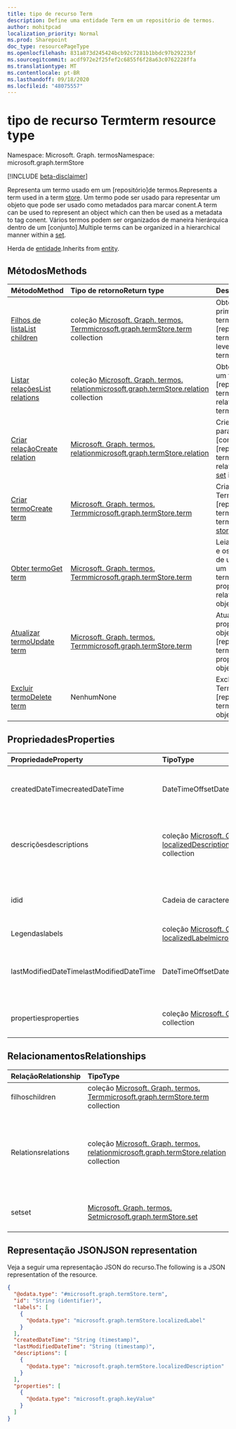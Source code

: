 ```yaml
---
title: tipo de recurso Term
description: Define uma entidade Term em um repositório de termos.
author: mohitpcad
localization_priority: Normal
ms.prod: Sharepoint
doc_type: resourcePageType
ms.openlocfilehash: 831a873d245424bcb92c7281b1bbdc97b29223bf
ms.sourcegitcommit: acdf972e2f25fef2c6855f6f28a63c0762228ffa
ms.translationtype: MT
ms.contentlocale: pt-BR
ms.lasthandoff: 09/18/2020
ms.locfileid: "48075557"
---
```

# <a name="term-resource-type"></a><span data-ttu-id="507e6-103">tipo de recurso Term</span><span class="sxs-lookup"><span data-stu-id="507e6-103">term resource type</span></span>

<span data-ttu-id="507e6-104">Namespace: Microsoft. Graph. termos</span><span class="sxs-lookup"><span data-stu-id="507e6-104">Namespace: microsoft.graph.termStore</span></span>

[!INCLUDE [beta-disclaimer](../../includes/beta-disclaimer.md)]

<span data-ttu-id="507e6-105">Representa um termo usado em um [repositório]de termos.</span><span class="sxs-lookup"><span data-stu-id="507e6-105">Represents a term used in a term [store].</span></span> <span data-ttu-id="507e6-106">Um termo pode ser usado para representar um objeto que pode ser usado como metadados para marcar conent.</span><span class="sxs-lookup"><span data-stu-id="507e6-106">A term can be used to represent an object which can then be used as a metadata to tag conent.</span></span> <span data-ttu-id="507e6-107">Vários termos podem ser organizados de maneira hierárquica dentro de um [conjunto].</span><span class="sxs-lookup"><span data-stu-id="507e6-107">Multiple terms can be organized in a hierarchical manner within a [set].</span></span>

<span data-ttu-id="507e6-108">Herda de [entidade](../resources/entity.md).</span><span class="sxs-lookup"><span data-stu-id="507e6-108">Inherits from [entity](../resources/entity.md).</span></span>

## <a name="methods"></a><span data-ttu-id="507e6-109">Métodos</span><span class="sxs-lookup"><span data-stu-id="507e6-109">Methods</span></span>
|<span data-ttu-id="507e6-110">Método</span><span class="sxs-lookup"><span data-stu-id="507e6-110">Method</span></span>|<span data-ttu-id="507e6-111">Tipo de retorno</span><span class="sxs-lookup"><span data-stu-id="507e6-111">Return type</span></span>|<span data-ttu-id="507e6-112">Descrição</span><span class="sxs-lookup"><span data-stu-id="507e6-112">Description</span></span>|
|:---|:---|:---|
|[<span data-ttu-id="507e6-113">Filhos de lista</span><span class="sxs-lookup"><span data-stu-id="507e6-113">List children</span></span>](../api/termstore-term-list-children.md)|<span data-ttu-id="507e6-114">coleção [Microsoft. Graph. termos. Term](../resources/termstore-term.md)</span><span class="sxs-lookup"><span data-stu-id="507e6-114">[microsoft.graph.termStore.term](../resources/termstore-term.md) collection</span></span>|<span data-ttu-id="507e6-115">Obter os filhos de primeiro nível de um termo em um [repositório]de termos.</span><span class="sxs-lookup"><span data-stu-id="507e6-115">Get the first level children of a term in a term [store].</span></span>|
|[<span data-ttu-id="507e6-116">Listar relações</span><span class="sxs-lookup"><span data-stu-id="507e6-116">List relations</span></span>](../api/termstore-term-list-relations.md)|<span data-ttu-id="507e6-117">coleção [Microsoft. Graph. termos. relation](../resources/termstore-relation.md)</span><span class="sxs-lookup"><span data-stu-id="507e6-117">[microsoft.graph.termStore.relation](../resources/termstore-relation.md) collection</span></span>|<span data-ttu-id="507e6-118">Obter as relações de um termo em um [repositório]de termos.</span><span class="sxs-lookup"><span data-stu-id="507e6-118">Get the relations of a term in a term [store].</span></span>|
|[<span data-ttu-id="507e6-119">Criar relação</span><span class="sxs-lookup"><span data-stu-id="507e6-119">Create relation</span></span>](../api/termstore-relation-post.md)|[<span data-ttu-id="507e6-120">Microsoft. Graph. termos. relation</span><span class="sxs-lookup"><span data-stu-id="507e6-120">microsoft.graph.termStore.relation</span></span>](../resources/termstore-relation.md)|<span data-ttu-id="507e6-121">Crie uma nova relação para um termo ou um [conjunto] em um [repositório]de termos.</span><span class="sxs-lookup"><span data-stu-id="507e6-121">Create a new relation for a term or a [set] in a term [store].</span></span>|
|[<span data-ttu-id="507e6-122">Criar termo</span><span class="sxs-lookup"><span data-stu-id="507e6-122">Create term</span></span>](../api/termstore-term-post.md)|[<span data-ttu-id="507e6-123">Microsoft. Graph. termos. Term</span><span class="sxs-lookup"><span data-stu-id="507e6-123">microsoft.graph.termStore.term</span></span>](../resources/termstore-term.md)|<span data-ttu-id="507e6-124">Criar um novo objeto Term em um [repositório]de termos.</span><span class="sxs-lookup"><span data-stu-id="507e6-124">Create a new term object in a term [store].</span></span>|
|[<span data-ttu-id="507e6-125">Obter termo</span><span class="sxs-lookup"><span data-stu-id="507e6-125">Get term</span></span>](../api/termstore-term-get.md)|[<span data-ttu-id="507e6-126">Microsoft. Graph. termos. Term</span><span class="sxs-lookup"><span data-stu-id="507e6-126">microsoft.graph.termStore.term</span></span>](../resources/termstore-term.md)|<span data-ttu-id="507e6-127">Leia as propriedades e os relacionamentos de um objeto Term em um  [repositório]de termos.</span><span class="sxs-lookup"><span data-stu-id="507e6-127">Read the properties and relationships of a term object in a term  [store].</span></span>|
|[<span data-ttu-id="507e6-128">Atualizar termo</span><span class="sxs-lookup"><span data-stu-id="507e6-128">Update term</span></span>](../api/termstore-term-update.md)|[<span data-ttu-id="507e6-129">Microsoft. Graph. termos. Term</span><span class="sxs-lookup"><span data-stu-id="507e6-129">microsoft.graph.termStore.term</span></span>](../resources/termstore-term.md)|<span data-ttu-id="507e6-130">Atualizar as propriedades de um objeto Term em um [repositório]de termos.</span><span class="sxs-lookup"><span data-stu-id="507e6-130">Update the properties of a term object in a term [store].</span></span>|
|[<span data-ttu-id="507e6-131">Excluir termo</span><span class="sxs-lookup"><span data-stu-id="507e6-131">Delete term</span></span>](../api/termstore-term-delete.md)|<span data-ttu-id="507e6-132">Nenhum</span><span class="sxs-lookup"><span data-stu-id="507e6-132">None</span></span>|<span data-ttu-id="507e6-133">Excluir um objeto Term em um [repositório]de termos.</span><span class="sxs-lookup"><span data-stu-id="507e6-133">Delete a term object in a term [store].</span></span>|

## <a name="properties"></a><span data-ttu-id="507e6-134">Propriedades</span><span class="sxs-lookup"><span data-stu-id="507e6-134">Properties</span></span>
|<span data-ttu-id="507e6-135">Propriedade</span><span class="sxs-lookup"><span data-stu-id="507e6-135">Property</span></span>|<span data-ttu-id="507e6-136">Tipo</span><span class="sxs-lookup"><span data-stu-id="507e6-136">Type</span></span>|<span data-ttu-id="507e6-137">Descrição</span><span class="sxs-lookup"><span data-stu-id="507e6-137">Description</span></span>|
|:---|:---|:---|
|<span data-ttu-id="507e6-138">createdDateTime</span><span class="sxs-lookup"><span data-stu-id="507e6-138">createdDateTime</span></span>|<span data-ttu-id="507e6-139">DateTimeOffset</span><span class="sxs-lookup"><span data-stu-id="507e6-139">DateTimeOffset</span></span>|<span data-ttu-id="507e6-140">Data e hora da criação do termo.</span><span class="sxs-lookup"><span data-stu-id="507e6-140">Date and time of term creation.</span></span> <span data-ttu-id="507e6-141">Somente leitura</span><span class="sxs-lookup"><span data-stu-id="507e6-141">Read-only</span></span>|
|<span data-ttu-id="507e6-142">descrições</span><span class="sxs-lookup"><span data-stu-id="507e6-142">descriptions</span></span>|<span data-ttu-id="507e6-143">coleção [Microsoft. Graph. termos. localizedDescription](../resources/termstore-localizeddescription.md)</span><span class="sxs-lookup"><span data-stu-id="507e6-143">[microsoft.graph.termStore.localizedDescription](../resources/termstore-localizeddescription.md) collection</span></span>|<span data-ttu-id="507e6-144">Descrição sobre o termo que é dependente do languageTag</span><span class="sxs-lookup"><span data-stu-id="507e6-144">Description about term that is dependent on the languageTag</span></span>|
|<span data-ttu-id="507e6-145">id</span><span class="sxs-lookup"><span data-stu-id="507e6-145">id</span></span>|<span data-ttu-id="507e6-146">Cadeia de caracteres</span><span class="sxs-lookup"><span data-stu-id="507e6-146">String</span></span>|<span data-ttu-id="507e6-147">Identificador exclusivo do termo.</span><span class="sxs-lookup"><span data-stu-id="507e6-147">Unique identifier of term.</span></span> <span data-ttu-id="507e6-148">Somente leitura</span><span class="sxs-lookup"><span data-stu-id="507e6-148">Read-Only</span></span>|
|<span data-ttu-id="507e6-149">Legendas</span><span class="sxs-lookup"><span data-stu-id="507e6-149">labels</span></span>|<span data-ttu-id="507e6-150">coleção [Microsoft. Graph. termos. localizedLabel](../resources/termstore-localizedlabel.md)</span><span class="sxs-lookup"><span data-stu-id="507e6-150">[microsoft.graph.termStore.localizedLabel](../resources/termstore-localizedlabel.md) collection</span></span>||<span data-ttu-id="507e6-151">Metadados de rótulo para um termo</span><span class="sxs-lookup"><span data-stu-id="507e6-151">Label metadata for a term</span></span>|
|<span data-ttu-id="507e6-152">lastModifiedDateTime</span><span class="sxs-lookup"><span data-stu-id="507e6-152">lastModifiedDateTime</span></span>|<span data-ttu-id="507e6-153">DateTimeOffset</span><span class="sxs-lookup"><span data-stu-id="507e6-153">DateTimeOffset</span></span>|<span data-ttu-id="507e6-154">Data e hora da última modificação do termo.</span><span class="sxs-lookup"><span data-stu-id="507e6-154">Last date and time of term modification.</span></span> <span data-ttu-id="507e6-155">Somente leitura</span><span class="sxs-lookup"><span data-stu-id="507e6-155">Read-only</span></span>|
|<span data-ttu-id="507e6-156">properties</span><span class="sxs-lookup"><span data-stu-id="507e6-156">properties</span></span>|<span data-ttu-id="507e6-157">coleção [Microsoft. Graph. KeyValue](../resources/keyvalue.md)</span><span class="sxs-lookup"><span data-stu-id="507e6-157">[microsoft.graph.keyValue](../resources/keyvalue.md) collection</span></span>|<span data-ttu-id="507e6-158">Coleção de propriedades no termo</span><span class="sxs-lookup"><span data-stu-id="507e6-158">Collection of properties on the term</span></span>|

## <a name="relationships"></a><span data-ttu-id="507e6-159">Relacionamentos</span><span class="sxs-lookup"><span data-stu-id="507e6-159">Relationships</span></span>
|<span data-ttu-id="507e6-160">Relação</span><span class="sxs-lookup"><span data-stu-id="507e6-160">Relationship</span></span>|<span data-ttu-id="507e6-161">Tipo</span><span class="sxs-lookup"><span data-stu-id="507e6-161">Type</span></span>|<span data-ttu-id="507e6-162">Descrição</span><span class="sxs-lookup"><span data-stu-id="507e6-162">Description</span></span>|
|:---|:---|:---|
|<span data-ttu-id="507e6-163">filhos</span><span class="sxs-lookup"><span data-stu-id="507e6-163">children</span></span>|<span data-ttu-id="507e6-164">coleção [Microsoft. Graph. termos. Term](../resources/termstore-term.md)</span><span class="sxs-lookup"><span data-stu-id="507e6-164">[microsoft.graph.termStore.term](../resources/termstore-term.md) collection</span></span>|<span data-ttu-id="507e6-165">Filhos do termo atual</span><span class="sxs-lookup"><span data-stu-id="507e6-165">Children of current term</span></span>|
|<span data-ttu-id="507e6-166">Relations</span><span class="sxs-lookup"><span data-stu-id="507e6-166">relations</span></span>|<span data-ttu-id="507e6-167">coleção [Microsoft. Graph. termos. relation](../resources/termstore-relation.md)</span><span class="sxs-lookup"><span data-stu-id="507e6-167">[microsoft.graph.termStore.relation](../resources/termstore-relation.md) collection</span></span>|<span data-ttu-id="507e6-168">Para indicar quais termos estão relacionados ao termo atual como fixado ou reutilizado</span><span class="sxs-lookup"><span data-stu-id="507e6-168">To indicate which terms are related to the current term as either pinned or reused</span></span>|
|<span data-ttu-id="507e6-169">set</span><span class="sxs-lookup"><span data-stu-id="507e6-169">set</span></span>|[<span data-ttu-id="507e6-170">Microsoft. Graph. termos. Set</span><span class="sxs-lookup"><span data-stu-id="507e6-170">microsoft.graph.termStore.set</span></span>](../resources/termstore-set.md)|<span data-ttu-id="507e6-171">O [conjunto] em que o termo é criado</span><span class="sxs-lookup"><span data-stu-id="507e6-171">The [set] in which the term is created</span></span>|

## <a name="json-representation"></a><span data-ttu-id="507e6-172">Representação JSON</span><span class="sxs-lookup"><span data-stu-id="507e6-172">JSON representation</span></span>
<span data-ttu-id="507e6-173">Veja a seguir uma representação JSON do recurso.</span><span class="sxs-lookup"><span data-stu-id="507e6-173">The following is a JSON representation of the resource.</span></span>
<!-- {
  "blockType": "resource",
  "keyProperty": "id",
  "@odata.type": "microsoft.graph.termStore.term",
  "baseType": "microsoft.graph.entity",
  "openType": false
}
-->
``` json
{
  "@odata.type": "#microsoft.graph.termStore.term",
  "id": "String (identifier)",
  "labels": [
    {
      "@odata.type": "microsoft.graph.termStore.localizedLabel"
    }
  ],
  "createdDateTime": "String (timestamp)",
  "lastModifiedDateTime": "String (timestamp)",
  "descriptions": [
    {
      "@odata.type": "microsoft.graph.termStore.localizedDescription"
    }
  ],
  "properties": [
    {
      "@odata.type": "microsoft.graph.keyValue"
    }
  ]
}
```

[loja]: ../resources/termstore-store.md
[store]: ../resources/termstore-store.md
[set]: ../resources/termstore-set.md
[term]: ../resources/termstore-term.md
[group]: ../resources/termstore-group.md

<!--
{
  "type": "#page.annotation",
  "description": "Term is the entity used for tagging in termStore",
  "keywords": "term,facet,resource",
  "section": "documentation",
  "tocPath": "Terms",
  "tocBookmarks": {
    "Resources/termstore-term": "#"
  },
  "suppressions": []
}
-->


